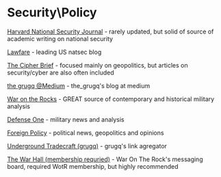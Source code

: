 # Security\Policy

[Harvard National Security Journal](http://harvardnsj.org/) - rarely updated, but solid of source of academic writing on national security

[Lawfare](http://www.lawfareblog.com/) - leading US natsec blog

[The Cipher Brief](https://www.thecipherbrief.com/) - focused mainly on geopolitics, but articles on security/cyber are also often included

[the grugq @Medium](https://medium.com/@thegrugq/) - the_grugq's blog at medium

[War on the Rocks](https://warontherocks.com/) - GREAT source of contemporary and historical military analysis

[Defense One](http://www.defenseone.com/) - military news and analysis

[Foreign Policy](http://foreignpolicy.com/) - political news, geopolitics and opinions

[Underground Tradecraft (grugq)](https://grugq.tumblr.com/) - grugq's link agregator

[The War Hall (membership requried)](https://warontherocks.memberful.com/auth/sign_in) - War On The Rock's messaging board, required WotR membership, but highly recommended
